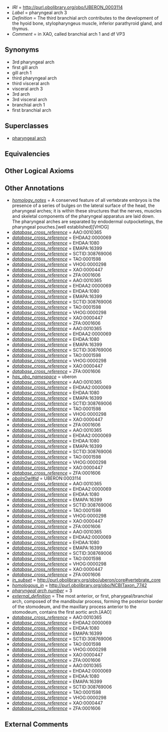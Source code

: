  * *IRI* = http://purl.obolibrary.org/obo/UBERON_0003114
 * *Label* = pharyngeal arch 3
 * *Definition* = The third branchial arch contributes to the development of the hyoid bone, stylopharyngeus muscle, inferior parathyroid gland, and thymus.
 * *Comment* = in XAO, called branchial arch 1 and df VP3

## Synonyms

 * 3rd pharyngeal arch
 * first gill arch
 * gill arch 1
 * third pharyngeal arch
 * third visceral arch
 * visceral arch 3
 * 3rd arch
 * 3rd visceral arch
 * branchial arch 1
 * first branchial arch

## Superclasses

 * [pharyngeal arch](../../UBERON/39/UBERON_0002539.md)

## Equivalencies


## Other Logical Axioms


## Other Annotations

 * *[homology_notes](../../UBPROP/03/UBPROP_0000003.md)* = A conserved feature of all vertebrate embryos is the presence of a series of bulges on the lateral surface of the head, the pharyngeal arches; it is within these structures that the nerves, muscles and skeletal components of the pharyngeal apparatus are laid down. The pharyngeal arches are separated by endodermal outpocketings, the pharyngeal pouches.[well established][VHOG]
 * *[database_cross_reference](../../ef/oboInOwl#hasDbXref.md)* = AAO:0010365
 * *[database_cross_reference](../../ef/oboInOwl#hasDbXref.md)* = EHDAA2:0000069
 * *[database_cross_reference](../../ef/oboInOwl#hasDbXref.md)* = EHDAA:1080
 * *[database_cross_reference](../../ef/oboInOwl#hasDbXref.md)* = EMAPA:16399
 * *[database_cross_reference](../../ef/oboInOwl#hasDbXref.md)* = SCTID:308769006
 * *[database_cross_reference](../../ef/oboInOwl#hasDbXref.md)* = TAO:0001598
 * *[database_cross_reference](../../ef/oboInOwl#hasDbXref.md)* = VHOG:0000298
 * *[database_cross_reference](../../ef/oboInOwl#hasDbXref.md)* = XAO:0000447
 * *[database_cross_reference](../../ef/oboInOwl#hasDbXref.md)* = ZFA:0001606
 * *[database_cross_reference](../../ef/oboInOwl#hasDbXref.md)* = AAO:0010365
 * *[database_cross_reference](../../ef/oboInOwl#hasDbXref.md)* = EHDAA2:0000069
 * *[database_cross_reference](../../ef/oboInOwl#hasDbXref.md)* = EHDAA:1080
 * *[database_cross_reference](../../ef/oboInOwl#hasDbXref.md)* = EMAPA:16399
 * *[database_cross_reference](../../ef/oboInOwl#hasDbXref.md)* = SCTID:308769006
 * *[database_cross_reference](../../ef/oboInOwl#hasDbXref.md)* = TAO:0001598
 * *[database_cross_reference](../../ef/oboInOwl#hasDbXref.md)* = VHOG:0000298
 * *[database_cross_reference](../../ef/oboInOwl#hasDbXref.md)* = XAO:0000447
 * *[database_cross_reference](../../ef/oboInOwl#hasDbXref.md)* = ZFA:0001606
 * *[database_cross_reference](../../ef/oboInOwl#hasDbXref.md)* = AAO:0010365
 * *[database_cross_reference](../../ef/oboInOwl#hasDbXref.md)* = EHDAA2:0000069
 * *[database_cross_reference](../../ef/oboInOwl#hasDbXref.md)* = EHDAA:1080
 * *[database_cross_reference](../../ef/oboInOwl#hasDbXref.md)* = EMAPA:16399
 * *[database_cross_reference](../../ef/oboInOwl#hasDbXref.md)* = SCTID:308769006
 * *[database_cross_reference](../../ef/oboInOwl#hasDbXref.md)* = TAO:0001598
 * *[database_cross_reference](../../ef/oboInOwl#hasDbXref.md)* = VHOG:0000298
 * *[database_cross_reference](../../ef/oboInOwl#hasDbXref.md)* = XAO:0000447
 * *[database_cross_reference](../../ef/oboInOwl#hasDbXref.md)* = ZFA:0001606
 * *[has_obo_namespace](../../ce/oboInOwl#hasOBONamespace.md)* = uberon
 * *[database_cross_reference](../../ef/oboInOwl#hasDbXref.md)* = AAO:0010365
 * *[database_cross_reference](../../ef/oboInOwl#hasDbXref.md)* = EHDAA2:0000069
 * *[database_cross_reference](../../ef/oboInOwl#hasDbXref.md)* = EHDAA:1080
 * *[database_cross_reference](../../ef/oboInOwl#hasDbXref.md)* = EMAPA:16399
 * *[database_cross_reference](../../ef/oboInOwl#hasDbXref.md)* = SCTID:308769006
 * *[database_cross_reference](../../ef/oboInOwl#hasDbXref.md)* = TAO:0001598
 * *[database_cross_reference](../../ef/oboInOwl#hasDbXref.md)* = VHOG:0000298
 * *[database_cross_reference](../../ef/oboInOwl#hasDbXref.md)* = XAO:0000447
 * *[database_cross_reference](../../ef/oboInOwl#hasDbXref.md)* = ZFA:0001606
 * *[database_cross_reference](../../ef/oboInOwl#hasDbXref.md)* = AAO:0010365
 * *[database_cross_reference](../../ef/oboInOwl#hasDbXref.md)* = EHDAA2:0000069
 * *[database_cross_reference](../../ef/oboInOwl#hasDbXref.md)* = EHDAA:1080
 * *[database_cross_reference](../../ef/oboInOwl#hasDbXref.md)* = EMAPA:16399
 * *[database_cross_reference](../../ef/oboInOwl#hasDbXref.md)* = SCTID:308769006
 * *[database_cross_reference](../../ef/oboInOwl#hasDbXref.md)* = TAO:0001598
 * *[database_cross_reference](../../ef/oboInOwl#hasDbXref.md)* = VHOG:0000298
 * *[database_cross_reference](../../ef/oboInOwl#hasDbXref.md)* = XAO:0000447
 * *[database_cross_reference](../../ef/oboInOwl#hasDbXref.md)* = ZFA:0001606
 * *[oboInOwl#id](../../id/oboInOwl#id.md)* = UBERON:0003114
 * *[database_cross_reference](../../ef/oboInOwl#hasDbXref.md)* = AAO:0010365
 * *[database_cross_reference](../../ef/oboInOwl#hasDbXref.md)* = EHDAA2:0000069
 * *[database_cross_reference](../../ef/oboInOwl#hasDbXref.md)* = EHDAA:1080
 * *[database_cross_reference](../../ef/oboInOwl#hasDbXref.md)* = EMAPA:16399
 * *[database_cross_reference](../../ef/oboInOwl#hasDbXref.md)* = SCTID:308769006
 * *[database_cross_reference](../../ef/oboInOwl#hasDbXref.md)* = TAO:0001598
 * *[database_cross_reference](../../ef/oboInOwl#hasDbXref.md)* = VHOG:0000298
 * *[database_cross_reference](../../ef/oboInOwl#hasDbXref.md)* = XAO:0000447
 * *[database_cross_reference](../../ef/oboInOwl#hasDbXref.md)* = ZFA:0001606
 * *[database_cross_reference](../../ef/oboInOwl#hasDbXref.md)* = AAO:0010365
 * *[database_cross_reference](../../ef/oboInOwl#hasDbXref.md)* = EHDAA2:0000069
 * *[database_cross_reference](../../ef/oboInOwl#hasDbXref.md)* = EHDAA:1080
 * *[database_cross_reference](../../ef/oboInOwl#hasDbXref.md)* = EMAPA:16399
 * *[database_cross_reference](../../ef/oboInOwl#hasDbXref.md)* = SCTID:308769006
 * *[database_cross_reference](../../ef/oboInOwl#hasDbXref.md)* = TAO:0001598
 * *[database_cross_reference](../../ef/oboInOwl#hasDbXref.md)* = VHOG:0000298
 * *[database_cross_reference](../../ef/oboInOwl#hasDbXref.md)* = XAO:0000447
 * *[database_cross_reference](../../ef/oboInOwl#hasDbXref.md)* = ZFA:0001606
 * *[in_subset](../../et/oboInOwl#inSubset.md)* = http://purl.obolibrary.org/obo/uberon/core#vertebrate_core
 * *[homologous_in](../../core#homologous/in/core#homologous_in.md)* = http://purl.obolibrary.org/obo/NCBITaxon_7742
 * *[pharyngeal arch number](../../UBPROP/03/UBPROP_0000103.md)* = 3
 * *[external_definition](../../UBPROP/01/UBPROP_0000001.md)* = The most anterior, or first, pharygeal/branchial arch, composed of the mandibular process, forming the posterior border of the stomodeum, and the maxillary process anterior to the stomodeum, contains the first aortic arch.[AAO]
 * *[database_cross_reference](../../ef/oboInOwl#hasDbXref.md)* = AAO:0010365
 * *[database_cross_reference](../../ef/oboInOwl#hasDbXref.md)* = EHDAA2:0000069
 * *[database_cross_reference](../../ef/oboInOwl#hasDbXref.md)* = EHDAA:1080
 * *[database_cross_reference](../../ef/oboInOwl#hasDbXref.md)* = EMAPA:16399
 * *[database_cross_reference](../../ef/oboInOwl#hasDbXref.md)* = SCTID:308769006
 * *[database_cross_reference](../../ef/oboInOwl#hasDbXref.md)* = TAO:0001598
 * *[database_cross_reference](../../ef/oboInOwl#hasDbXref.md)* = VHOG:0000298
 * *[database_cross_reference](../../ef/oboInOwl#hasDbXref.md)* = XAO:0000447
 * *[database_cross_reference](../../ef/oboInOwl#hasDbXref.md)* = ZFA:0001606
 * *[database_cross_reference](../../ef/oboInOwl#hasDbXref.md)* = AAO:0010365
 * *[database_cross_reference](../../ef/oboInOwl#hasDbXref.md)* = EHDAA2:0000069
 * *[database_cross_reference](../../ef/oboInOwl#hasDbXref.md)* = EHDAA:1080
 * *[database_cross_reference](../../ef/oboInOwl#hasDbXref.md)* = EMAPA:16399
 * *[database_cross_reference](../../ef/oboInOwl#hasDbXref.md)* = SCTID:308769006
 * *[database_cross_reference](../../ef/oboInOwl#hasDbXref.md)* = TAO:0001598
 * *[database_cross_reference](../../ef/oboInOwl#hasDbXref.md)* = VHOG:0000298
 * *[database_cross_reference](../../ef/oboInOwl#hasDbXref.md)* = XAO:0000447
 * *[database_cross_reference](../../ef/oboInOwl#hasDbXref.md)* = ZFA:0001606

## External Comments

